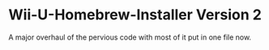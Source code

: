 # Wii-U-Homebrew-Installer Version 2
A major overhaul of the pervious code with most of it put in one file now.
